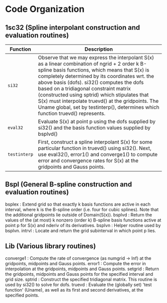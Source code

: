 # Code Organization

## 1sc32 (Spline interpolant construction and evaluation routines)
Function | Description
---------|------------
`si32` | Observe that we may express the interpolant S(x) as a linear combination of ngrid + 2 order k B-spline basis functions, which means that S(x) is completely determined by its coordinates wrt. the above basis (dofs). si32() computes the dofs based on a tridiagonal constraint matrix (constructed using sptrid) which stipulates that S(x) must interpolate truevd() at the gridpoints. The Uname global, set by testinterp(), determines which function truevd() represents.
`eval32` | Evaluate S(x) at point p using the dofs supplied by si32() and the basis function values supplied by bsplvd()
`testinterp` | First, construct a spline interpolant S(x) for some particular function in truevd() using si32(). Next, use eval32(), error1() and converge1() to compute error and convergence rates for S(x) at the gridpoints and Gauss points.

## Bspl (General B-spline construction and evaluation routines)

  bsplex : Extend grid so that exactly k basis functions are active in each
           interval, where k is the B-spline order (i.e. four for cubic splines). 
           Note that the additional gridpoints lie outside of Domain(S(x)). 
  bsplvd : Return the values of the (at most) k nonzero (order k) B-spline basis
           functions active at point p for S(x) and nderiv of its derivatives.
  bsplvn : Helper routine used by bsplvn.
  intrvl : Locate and return the grid subinterval in which point p lies.


## Lib (Various library routines)

  converge1 : Compute the rate of convergence (as numgrid -> Inf) at the
              gridpoints, midpoints and Gauss points. 
  error1    : Compute the error in interpolation at the gridpoints, midpoints 
              and Gauss points.
  setgrid   : Return the gridpoints, midpoints and Gauss points for the 
              specified interval and grid size.
  sptrid    : Construct the specified tridiagonal matrix. This routine is used 
              by si32() to solve for dofs.
  truevd    : Evaluate the (globally set) 'test function' (Uname), as well as 
              its first and second derivatives, at the specified points.    

